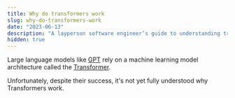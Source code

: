 ```yaml
---
title: Why do transformers work
slug: why-do-transformers-work
date: "2023-06-13"
description: "A layperson software engineer’s guide to understanding transformers, examining how induction heads form from self-attention layers."
hidden: true
---
```


Large language models like [GPT](https://en.wikipedia.org/wiki/Generative_pre-trained_transformer) rely on a machine learning model architecture called the [Transformer](<https://en.wikipedia.org/wiki/Transformer_(machine_learning_model)>).

Unfortunately, despite their success, it's not yet fully understood why Transformers work.
